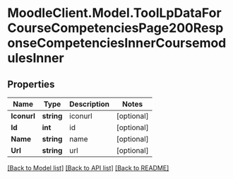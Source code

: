# MoodleClient.Model.ToolLpDataForCourseCompetenciesPage200ResponseCompetenciesInnerCoursemodulesInner

## Properties

Name | Type | Description | Notes
------------ | ------------- | ------------- | -------------
**Iconurl** | **string** | iconurl | [optional] 
**Id** | **int** | id | [optional] 
**Name** | **string** | name | [optional] 
**Url** | **string** | url | [optional] 

[[Back to Model list]](../README.md#documentation-for-models) [[Back to API list]](../README.md#documentation-for-api-endpoints) [[Back to README]](../README.md)

